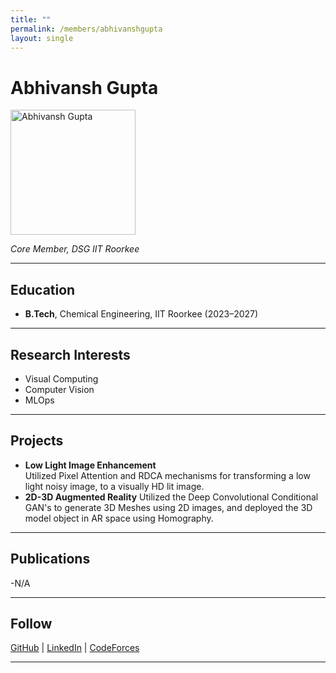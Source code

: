 ```yaml
---
title: ""
permalink: /members/abhivanshgupta
layout: single
---
```




# Abhivansh Gupta

<img src="{{ site.baseurl }}/assets/images/members/y24/abhivansh.jpeg" width="200" height="200" alt="Abhivansh Gupta">


*Core Member, DSG IIT Roorkee*

---

## Education  
- **B.Tech**, Chemical Engineering, IIT Roorkee (2023–2027)   
---

## Research Interests  
- Visual Computing
- Computer Vision
- MLOps

---

## Projects  
- **Low Light Image Enhancement**  
Utilized Pixel Attention and RDCA mechanisms for transforming a low light noisy image, to a visually HD lit image.
- **2D-3D Augmented Reality**
Utilized the Deep Convolutional Conditional GAN's to generate 3D Meshes using 2D images, and deployed the 3D model object in AR space using Homography.
---

## Publications  

-N/A

---

## Follow
[GitHub](https://github.com/avg16) | [LinkedIn](https://linkedin.com/in/abhivansh-gupta) | [CodeForces](https://codeforces.com/feminist16)

---
